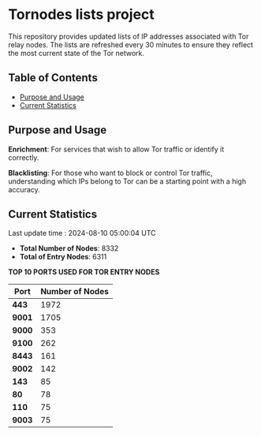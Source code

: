 # Tornodes lists project

This repository provides updated lists of IP addresses associated with Tor relay nodes. The lists are refreshed every 30 minutes to ensure they reflect the most current state of the Tor network.

## Table of Contents

- [Purpose and Usage](#purpose-and-usage)
- [Current Statistics](#current-statistics)


## Purpose and Usage

**Enrichment**: For services that wish to allow Tor traffic or identify it correctly.

**Blacklisting**: For those who want to block or control Tor traffic, understanding which IPs belong to Tor can be a starting point with a high accuracy.

## Current Statistics

Last update time : 2024-08-10 05:00:04 UTC

- **Total Number of Nodes**: 8332
- **Total of Entry Nodes**: 6311

**TOP 10 PORTS USED FOR TOR ENTRY NODES**

| **Port** | **Number of Nodes** |
|------|-----------------|
| **443**   | 1972  |
| **9001**   | 1705  |
| **9000**   | 353  |
| **9100**   | 262  |
| **8443**   | 161  |
| **9002**   | 142  |
| **143**   | 85  |
| **80**   | 78  |
| **110**   | 75  |
| **9003**   | 75  |

